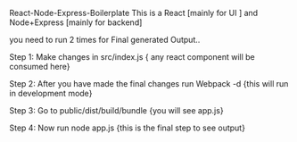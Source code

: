 React-Node-Express-Boilerplate
This is a React [mainly for UI ] and Node+Express [mainly for backend]

you need to run 2 times for Final generated Output..

Step 1: Make changes in src/index.js { any react component will be consumed here}

Step 2: After you have made the final changes run Webpack -d {this will run in development mode}

Step 3: Go to public/dist/build/bundle {you will see app.js}

Step 4: Now run node app.js {this is the final step to see output}
